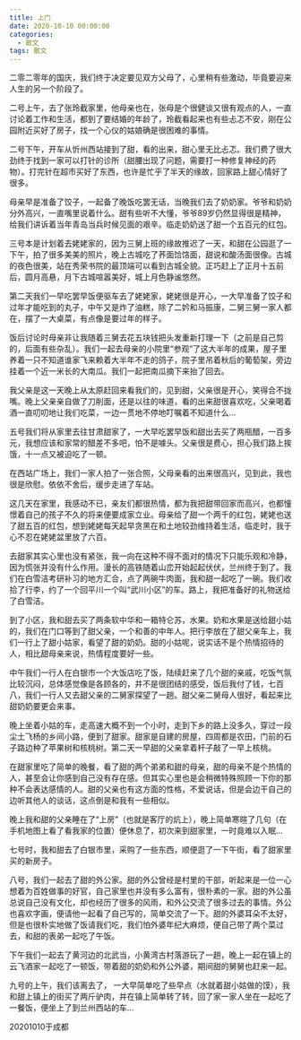 ```yaml
---
title: 上门
date: 2020-10-10 00:00:00
categories:
  - 散文
tags: 散文
---
```


二零二零年的国庆，我们终于决定要见双方父母了，心里稍有些激动，毕竟要迎来人生的另一个阶段了。

二号上午，去了张玲截家里，他母亲也在，张母是个很健谈又很有观点的人，一直讨论着工作和生活，都到了要结婚的年龄了，玲截看起来也有些忐忑不安，刚在公园附近买好了房子，找一个心仪的姑娘确是很困难的事情。

二号下午，开车从忻州西站接到了甜，看的出来，甜心里无比忐忑。我们费了很大劲终于找到一家可以打针的诊所（甜腰出现了问题，需要打一种修复神经的药物）。打完针在超市买好了东西，也许是忙乎了半天的缘故，回家路上甜心情好了很多。

母亲早是准备了饺子，一起备了晚饭吃罢无话，当晚我们去了奶奶家。爷爷和奶奶分外高兴，一直嘴里说着什么。甜有些听不大懂，爷爷89岁仍然显得很是精神，给我们讲诉着当年青岛当兵时候见面的艰辛。临走奶奶送了甜一个五百元的红包。

三号本是计划着去姥姥家的，因为三舅上班的缘故推迟了一天，和甜在公园逛了一下午，拍了很多美美的照片，晚上古城吃了荞面饸饹面，甜说和酸汤面很像。古城的夜色很美，站在秀荣书院的最顶端可以看到古城全貌。正巧赶上了正月十五前后，圆月高悬，月下古城喧嚣美好，城上月色静谧悠然。

第二天我们一早吃罢早饭便驱车去了姥姥家，姥姥很是开心，一大早准备了饺子和过年才能吃到的丸子，中午又是炸了油糕，除了二妗和马振康，二舅三舅一家人都在，摆了一大桌菜，有点像是要过年的样子。

饭后讨论时母亲非让我随着三舅去花五块钱把头发重新打理一下（之前是自己剪的，后面有些杂乱）。我们一起去母亲的小院里“参观”了这大半年的成果，屋子里养着一只不知道谁家飞来赖着大半年不走的鸽子，院子里吊着秋后的葡萄架，旁边挂着一个近一米长的大南瓜。我们一起把南瓜摘下来抬了回去。

我父亲是这一天晚上从太原赶回来看我们的，见到甜，父亲很是开心，笑得合不拢嘴。晚上父亲亲自做了刀削面，还是以往的味道，看的出来甜很喜欢吃，父亲喝着酒一直叨叨地让我们吃菜，一边一贯地不停地叮嘱着不知道什么…


五号我们将从家里去往甘肃甜家了，一大早吃罢早饭和甜出去买了两瓶醋，一百多元，我想应该和家常的醋差不多吧，怕不是噱头。父亲很是费心，担心我们路上挨饿，十一点又被迫吃了一顿。

在西站广场上，我们一家人拍了一张合照，父母亲看的出来很高兴，见到此，我也很是欣慰。依依不舍后，缓步走进了车站。

这几天在家里，我感动不已，亲友们都很热情，都为我把甜带回家而高兴，也都憧憬着自己的孩子不久的将来便要成家立业。母亲给了甜一个两千的红包，姥姥也送了甜五百的红包，想到姥姥每天起早贪黑在和土地较劲维持着生活，临走时，我于心不忍在姥姥盆里放了六百。

去甜家其实心里也没有紧张，我一向在这种不得不面对的情况下只能乐观和冷静，因为慌张并没有什么作用。漫长的高铁随着山峦开始起起伏伏，兰州终于到了。我们在白雪洁考研补习的地方汇合，点了两碗牛肉面，我和甜一起吃了一碗。我们收拾了行李，约了一个回平川一个叫“武川小区”的车。路上，我把准备好的礼物送给了白雪洁。

到了小区，我和甜去买了两条软中华和一箱特仑苏，水果。奶和水果是送给甜小姑的，我们在门口等到了甜父亲，一个和善的中年人。把行李放在了甜父亲车上，我们一行上了甜小姑家，看望了甜的奶奶。甜的小姑呢，说实话不是个热情招待的人，相比甜母亲来说，热情程度要好一些。

中午我们一行人在白银市一个大饭店吃了饭，陆续赶来了几个甜的亲戚，吃饭气氛比较沉闷，总体感觉像是各顾各的，并不是很团结的感受，饭后我付了钱，七百八，我们一行人又去甜父亲的二舅家探望了一趟。甜父亲二舅母人很好，看起来比甜奶奶要更会来事。

晚上坐着小姑的车，走高速大概不到一个小时，走到下乡的路上没多久，穿过一段尘土飞杨的乡间小路，便到了甜家。甜家是自建的房屋，四周都是农田，门前的石子路边种了苹果树和核桃树。第二天一早甜的父亲拿着杆子敲了一早上核桃。

在甜家里吃了简单的晚餐，看了甜的两个弟弟和甜的母亲，甜的母亲不是个热情的人，甚至会让你感到自己没有存在感。但其实心里也是会稍微特殊照顾一下你的那种不会表达感情的人。甜的父亲也有这方面的性格，不爱说话，但是会边干自己的边听其他人的谈话，这点倒是和我有一些相似。

晚上我和甜的父亲睡在了“上房”（也就是客厅的炕上），晚上简单寒暄了几句（在手机地图上看了看我家的位置）便休息了，初次来到甜家里，一时竟难以入眠…

七号时，我和甜去了白银市里，采购了一些东西，顺便逛了一下午街，看了甜家里买的新房子。

八号，我们一起去了甜的外公家。甜的外公曾经是村里的干部，听起来是一位一心想着为百姓做事的好官，自己家里也并没有多么富有，很朴素的一家。甜的外公虽总说自己没有文化，却也经历了很多的风雨，和外公交流了很多过去的事情。外公也喜欢字画，便请他一起看了自己写的，简单交流了一下。甜的外婆耳朵不太好，但是也很朴实地做了饭请我们吃，我们怕外婆年纪大麻烦，便自己带了两个菜过去，和甜的表弟一起吃了午饭。

下午我们一起去了黄河边的北武当，小黄湾古村落游玩了一趟，晚上一起在镇上的云飞酒家一起吃了一顿饭，带着甜的奶奶和外公外婆，期间甜的舅舅也赶来一起。

九号的上午，我们该离去了， 一大早简单吃了些早点（水就着甜小姑做的馍），我和甜上镇上的街买了两斤驴肉，并在镇上简单转了转，回了家一家人坐在一起吃了一餐饭，便坐上了到兰州西站的车…

20201010于成都
